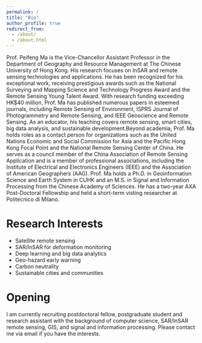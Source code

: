 ```yaml
---
permalink: /
title: "Bio"
author_profile: true
redirect_from: 
  - /about/
  - /about.html
---
```


Prof. Peifeng Ma is the Vice-Chancellor Assistant Professor in the Department of Geography and Resource Management at The Chinese University of Hong Kong. 
His research focuses on InSAR and remote sensing technologies and applications. He has been recognized for his exceptional work, receiving prestigious awards
such as the National Surveying and Mapping Science and Technology Progress Award and the Remote Sensing Young Talent Award. With research funding 
exceeding HK$40 million, Prof. Ma has published numerous papers in esteemed journals, including Remote Sensing of Environment, ISPRS Journal of 
Photogrammetry and Remote Sensing, and IEEE Geoscience and Remote Sensing. 
As an educator, his teaching covers remote sensing, smart cities, big data analysis, 
and sustainable development.Beyond academia, Prof. Ma holds roles as a contact person for organizations 
such as the United Nations Economic and Social Commission for Asia and the Pacific Hong Kong Focal Point 
and the National Remote Sensing Center of China. He serves as a council member of the China Association 
of Remote Sensing Application and is a member of professional associations, including the Institute of 
Electrical and Electronics Engineers (IEEE) and the Association of American Geographers (AAG).
Prof. Ma holds a Ph.D. in Geoinformation Science and Earth System in CUHK and an M.S. in Signal and 
Information Processing from the Chinese Academy of Sciences. He has a two-year 
AXA Post-Doctoral Fellowship and held a short-term visting researcher at Politecnico di Milano.


Research Interests
======
* Satellite remote sensing
* SAR/InSAR for deformation monitoring
* Deep learning and big data analytics
* Geo-hazard early warning
* Carbon neutrality
* Sustainable cities and communities



Opening
======
I am currently recruiting postdoctoral fellow, postgraduate student and research assistant with the background of computer science, SAR/InSAR remote sensing, GIS, and signal and information processing. Please contact me via email if you have the interests.
